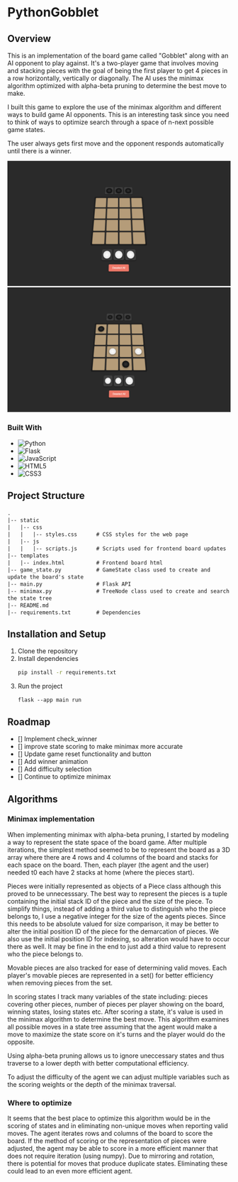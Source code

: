 # PythonGobblet

## Overview
This is an implementation of the board game called "Gobblet" along with an AI opponent to play against. It's a two-player game that involves moving and stacking pieces with the goal of being the first player to get 4 pieces in a row horizontally, vertically or diagonally. The AI uses the minimax algorithm optimized with alpha-beta pruning to determine the best move to make.

I built this game to explore the use of the minimax algorithm and different ways to build game AI opponents. This is an interesting task since you need to think of ways to optimize search through a space of n-next possible game states.

The user always gets first move and the opponent responds automatically until there is a winner.

![Empty Board Image](images/EmptyBoard.png)
![Board with Pieces](images/BoardWithPieces.png)

### Built With
* ![Python](https://img.shields.io/badge/python-3670A0?style=for-the-badge&logo=python&logoColor=ffdd54)
* ![Flask](https://img.shields.io/badge/flask-%23000.svg?style=for-the-badge&logo=flask&logoColor=white)
* ![JavaScript](https://img.shields.io/badge/javascript-%23323330.svg?style=for-the-badge&logo=javascript&logoColor=%23F7DF1E)
* ![HTML5](https://img.shields.io/badge/html5-%23E34F26.svg?style=for-the-badge&logo=html5&logoColor=white)
* ![CSS3](https://img.shields.io/badge/css3-%231572B6.svg?style=for-the-badge&logo=css3&logoColor=white)


## Project Structure
    .
    |-- static
    |   |-- css
    |   |   |-- styles.css      # CSS styles for the web page
    |   |-- js
    |   |   |-- scripts.js      # Scripts used for frontend board updates
    |-- templates
    |   |-- index.html          # Frontend board html
    |-- game_state.py           # GameState class used to create and update the board's state
    |-- main.py                 # Flask API
    |-- minimax.py              # TreeNode class used to create and search the state tree
    |-- README.md
    |-- requirements.txt        # Dependencies

## Installation and Setup
1. Clone the repository
2. Install dependencies
    ```sh
    pip install -r requirements.txt
    ```
3. Run the project
    ```
    flask --app main run
    ```

## Roadmap
- [] Implement check_winner
- [] improve state scoring to make minimax more accurate
- [] Update game reset functionality and button
- [] Add winner animation
- [] Add difficulty selection
- [] Continue to optimize minimax


## Algorithms
### Minimax implementation
When implementing minimax with alpha-beta pruning, I started by modeling a way to represent the state space of the board game. After multiple iterations, the simplest method seemed to be to represent the board as a 3D array where there are 4 rows and 4 columns of the board and stacks for each space on the board. Then, each player (the agent and the user) needed t0 each have 2 stacks at home (where the pieces start).

Pieces were initially represented as objects of a Piece class although this proved to be unnecesssary. The best way to represent the pieces is a tuple containing the initial stack ID of the piece and the size of the piece. To simplify things, instead of adding a third value to distinguish who the piece belongs to, I use a negative integer for the size of the agents pieces. Since this needs to be absolute valued for size comparison, it may be better to alter the initial position ID of the piece for the demarcation of pieces. We also use the initial position ID for indexing, so alteration would have to occur there as well. It may be fine in the end to just add a third value to represent who the piece belongs to.

Movable pieces are also tracked for ease of determining valid moves. Each player's movable pieces are represented in a set() for better efficiency when removing pieces from the set.

In scoring states I track many variables of the state including: pieces covering other pieces, number of pieces per player showing on the board, winning states, losing states etc. After scoring a state, it's value is used in the minimax algorithm to determine the best move. This algorithm examines all possible moves in a state tree assuming that the agent would make a move to maximize the state score on it's turns and the player would do the opposite.

Using alpha-beta pruning allows us to ignore uneccessary states and thus traverse to a lower depth with better computational efficiency.

To adjust the difficulty of the agent we can adjust multiple variables such as the scoring weights or the depth of the minimax traversal.

### Where to optimize
It seems that the best place to optimize this algorithm would be in the scoring of states and in eliminating non-unique moves when reporting valid moves. The agent iterates rows and columns of the board to score the board. If the method of scoring or the representation of pieces were adjusted, the agent may be able to score in a more efficient manner that does not require iteration (using numpy). Due to mirroring and rotation, there is potential for moves that produce duplicate states. Eliminating these could lead to an even more efficient agent.
